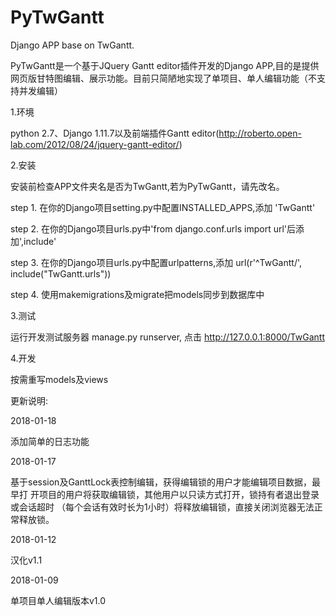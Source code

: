 # PyTwGantt
Django APP base on TwGantt.

PyTwGantt是一个基于JQuery Gantt editor插件开发的Django APP,目的是提供网页版甘特图编辑、展示功能。目前只简陋地实现了单项目、单人编辑功能（不支持并发编辑）

1.环境

python 2.7、Django 1.11.7以及前端插件Gantt editor(http://roberto.open-lab.com/2012/08/24/jquery-gantt-editor/)

2.安装

安装前检查APP文件夹名是否为TwGantt,若为PyTwGantt，请先改名。

step 1. 在你的Django项目setting.py中配置INSTALLED_APPS,添加 'TwGantt'

step 2. 在你的Django项目urls.py中'from django.conf.urls import url'后添加',include'

step 3. 在你的Django项目urls.py中配置urlpatterns,添加 url(r'^TwGantt/', include("TwGantt.urls"))

step 4. 使用makemigrations及migrate把models同步到数据库中

3.测试

运行开发测试服务器 manage.py runserver, 点击 http://127.0.0.1:8000/TwGantt

4.开发

按需重写models及views

更新说明:

2018-01-18

添加简单的日志功能

2018-01-17

基于session及GanttLock表控制编辑，获得编辑锁的用户才能编辑项目数据，最早打
开项目的用户将获取编辑锁，其他用户以只读方式打开，锁持有者退出登录或会话超时
（每个会话有效时长为1小时）将释放编辑锁，直接关闭浏览器无法正常释放锁。

2018-01-12

汉化v1.1

2018-01-09

单项目单人编辑版本v1.0

